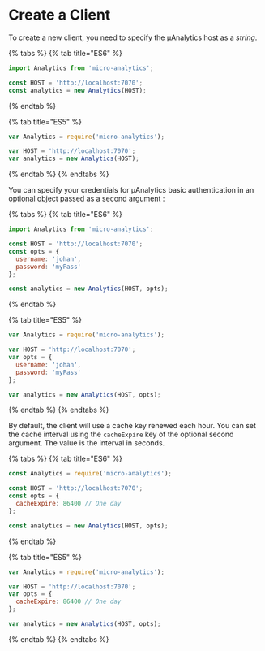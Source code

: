 # Create a Client

To create a new client, you need to specify the µAnalytics host as a _string_.

{% tabs %}
{% tab title="ES6" %}
```javascript
import Analytics from 'micro-analytics';

const HOST = 'http://localhost:7070';
const analytics = new Analytics(HOST);
```
{% endtab %}

{% tab title="ES5" %}
```javascript
var Analytics = require('micro-analytics');

var HOST = 'http://localhost:7070';
var analytics = new Analytics(HOST);
```
{% endtab %}
{% endtabs %}

You can specify your credentials for µAnalytics basic authentication in an optional object passed as a second argument :

{% tabs %}
{% tab title="ES6" %}
```javascript
import Analytics from 'micro-analytics';

const HOST = 'http://localhost:7070';
const opts = {
  username: 'johan',
  password: 'myPass'
};

const analytics = new Analytics(HOST, opts);
```
{% endtab %}

{% tab title="ES5" %}
```javascript
var Analytics = require('micro-analytics');

var HOST = 'http://localhost:7070';
var opts = {
  username: 'johan',
  password: 'myPass'
};

var analytics = new Analytics(HOST, opts);
```
{% endtab %}
{% endtabs %}

By default, the client will use a cache key renewed each hour. You can set the cache interval using the `cacheExpire` key of the optional second argument. The value is the interval in seconds.

{% tabs %}
{% tab title="ES6" %}
```javascript
const Analytics = require('micro-analytics');

const HOST = 'http://localhost:7070';
const opts = {
  cacheExpire: 86400 // One day
};

const analytics = new Analytics(HOST, opts);
```
{% endtab %}

{% tab title="ES5" %}
```javascript
var Analytics = require('micro-analytics');

var HOST = 'http://localhost:7070';
var opts = {
  cacheExpire: 86400 // One day
};

var analytics = new Analytics(HOST, opts);
```
{% endtab %}
{% endtabs %}
